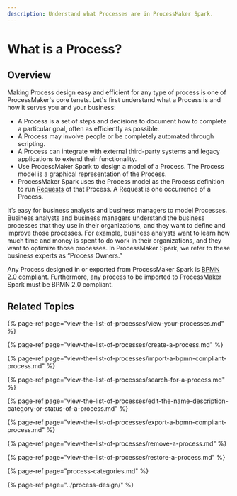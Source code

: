 ```yaml
---
description: Understand what Processes are in ProcessMaker Spark.
---
```


# What is a Process?

## Overview

Making Process design easy and efficient for any type of process is one of ProcessMaker's core tenets. Let's first understand what a Process is and how it serves you and your business:

* A Process is a set of steps and decisions to document how to complete a particular goal, often as efficiently as possible.
* A Process may involve people or be completely automated through scripting.
* A Process can integrate with external third-party systems and legacy applications to extend their functionality.
* Use ProcessMaker Spark to design a model of a Process. The Process model is a graphical representation of the Process.
* ProcessMaker Spark uses the Process model as the Process definition to run [Requests](../../using-processmaker/requests/what-is-a-request.md) of that Process. A Request is one occurrence of a Process.

It’s easy for business analysts and business managers to model Processes. Business analysts and business managers understand the business processes that they use in their organizations, and they want to define and improve those processes. For example, business analysts want to learn how much time and money is spent to do work in their organizations, and they want to optimize those processes. In ProcessMaker Spark, we refer to these business experts as “Process Owners.”

Any Process designed in or exported from ProcessMaker Spark is [BPMN 2.0 compliant](https://www.omg.org/spec/BPMN/2.0/About-BPMN/). Furthermore, any process to be imported to ProcessMaker Spark must be BPMN 2.0 compliant.

## Related Topics

{% page-ref page="view-the-list-of-processes/view-your-processes.md" %}

{% page-ref page="view-the-list-of-processes/create-a-process.md" %}

{% page-ref page="view-the-list-of-processes/import-a-bpmn-compliant-process.md" %}

{% page-ref page="view-the-list-of-processes/search-for-a-process.md" %}

{% page-ref page="view-the-list-of-processes/edit-the-name-description-category-or-status-of-a-process.md" %}

{% page-ref page="view-the-list-of-processes/export-a-bpmn-compliant-process.md" %}

{% page-ref page="view-the-list-of-processes/remove-a-process.md" %}

{% page-ref page="view-the-list-of-processes/restore-a-process.md" %}

{% page-ref page="process-categories.md" %}

{% page-ref page="../process-design/" %}

